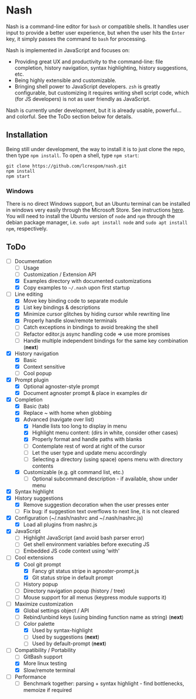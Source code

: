 # Nash
Nash is a command-line editor for `bash` or compatible shells. It handles user input to provide a better user experience, but when the user hits the `Enter` key, it simply passes the command to `bash` for processing.

Nash is implemented in JavaScript and focuses on:
- Providing great UX and productivity to the command-line: file completion, history navigation, syntax highlighting, history suggestions, etc.
- Being highly extensible and customizable.
- Bringing shell power to JavaScript developers. `zsh` is greatly configurable, but customizing it requires
	writing shell script code, which (for JS developers) is not as user friendly as JavaScript.

Nash is currently under development, but it is already usable, powerful... and colorful. See the ToDo section below for details.


## Installation
Being still under development, the way to install it is to just clone the repo, then type `npm install`. To open a shell, type `npm start`:
```
git clone https://github.com/lcrespom/nash.git
npm install
npm start
```

### Windows
There is no direct Windows support, but an Ubuntu terminal can be installed in windows very easily through the Microsoft Store. See instructions [here](https://tutorials.ubuntu.com/tutorial/tutorial-ubuntu-on-windows). You will need to install the Ubuntu version of `node` and `npm` through the debian package manager, i.e. `sudo apt install node` and `sudo apt install npm`, respectively.


## ToDo
- [ ] Documentation
	- [ ] Usage
	- [ ] Customization / Extension API
	- [x] Examples directory with documented customizations
	- [x] Copy examples to `~/.nash` upon first startup
- [ ] Line editing
	- [x] Move key binding code to separate module
	- [x] List key bindings & descriptions
	- [x] Minimize cursor glitches by hiding cursor while rewriting line
	- [x] Properly handle slow/remote terminals
	- [ ] Catch exceptions in bindings to avoid breaking the shell
	- [ ] Refactor editor.js async handling code => use more promises
	- [ ] Handle multiple independent bindings for the same key combination (**next**)
- [x] History navigation
	- [x] Basic
	- [x] Context sensitive
	- [ ] Cool popup
- [x] Prompt plugin
	- [x] Optional agnoster-style prompt
	- [x] Document agnoster prompt & place in examples dir
- [x] Completion
	- [x] Basic (tab)
	- [x] Replace ~ with home when globbing
	- [x] Advanced (navigate over list)
		- [x] Handle lists too long to display in menu
		- [x] Highlight menu content: (dirs in white, consider other cases)
		- [x] Properly format and handle paths with blanks
		- [ ] Contemplate rest of word at right of the cursor
		- [ ] Let the user type and update menu accordingly
		- [ ] Selecting a directory (using space) opens menu with directory contents
	- [x] Customizable (e.g. git command list, etc.)
		- [ ] Optional subcommand description - if available, show under menu
- [x] Syntax highlight
- [x] History suggestions
	- [x] Remove suggestion decoration when the user presses enter
	- [ ] Fix bug: if suggestion text overflows to next line, it is not cleared
- [x] Configuration (~/.nash/nashrc and ~/.nash/nashrc.js)
	- [x] Load all plugins from nashrc.js
- [x] JavaScript
	- [ ] Highlight JavaScript (and avoid bash parser error)
	- [ ] Get shell environment variables before executing JS
	- [ ] Embedded JS code context using 'with'
- [ ] Cool extensions
	- [x] Cool git prompt
		- [x] Fancy git status stripe in agnoster-prompt.js
		- [x] Git status stripe in default prompt
	- [ ] History popup
	- [ ] Directory navigation popup (history / tree)
	- [ ] Mouse support for all menus (keypress module supports it)
- [ ] Maximize customization
	- [x] Global settings object / API
	- [ ] Rebind/unbind keys (using binding function name as string) (**next**)
	- [ ] Color palette
		- [x] Used by syntax-highlight
		- [ ] Used by suggestions (**next**)
		- [ ] Used by default-prompt (**next**)
- [ ] Compatibility / Portability
	- [ ] GitBash support
	- [x] More linux testing
	- [x] Slow/remote terminal
- [ ] Performance
	- [ ] Benchmark together: parsing + syntax highlight - find bottlenecks, memoize if required
